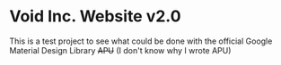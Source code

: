 # Void Inc. Website v2.0

This is a test project to see what could be done with the official Google Material Design Library ~~APU~~ (I don't know why I wrote APU)

